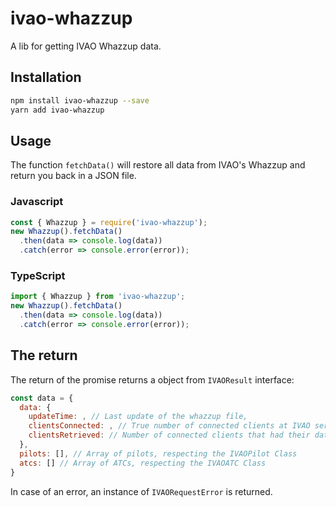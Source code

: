 # ivao-whazzup
A lib for getting IVAO Whazzup data.

## Installation 
```sh
npm install ivao-whazzup --save
yarn add ivao-whazzup
```

## Usage
The function `fetchData()` will restore all data from IVAO's Whazzup and return you back in a JSON file.

### Javascript
```javascript
const { Whazzup } = require('ivao-whazzup');
new Whazzup().fetchData()
  .then(data => console.log(data))
  .catch(error => console.error(error));
```

### TypeScript
```typescript
import { Whazzup } from 'ivao-whazzup';
new Whazzup().fetchData()
  .then(data => console.log(data))
  .catch(error => console.error(error));
```

## The return
The return of the promise returns a object from `IVAOResult` interface:
```javascript
const data = {
  data: {
    updateTime: , // Last update of the whazzup file,
    clientsConnected: , // True number of connected clients at IVAO servers
    clientsRetrieved: // Number of connected clients that had their data got by the module
  },
  pilots: [], // Array of pilots, respecting the IVAOPilot Class
  atcs: [] // Array of ATCs, respecting the IVAOATC Class
}
```
In case of an error, an instance of `IVAORequestError` is returned.